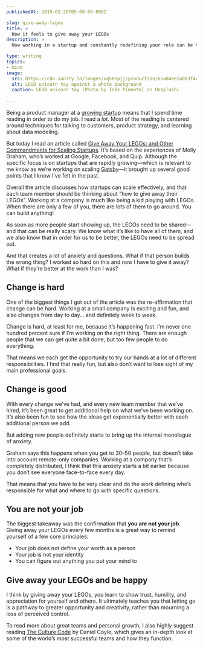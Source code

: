 ```yaml
---
publishedAt: 2019-02-28T05:00:00.000Z

slug: give-away-legos
title: >
  How it feels to give away your LEGOs
description: >
  How working in a startup and constantly redefining your role can be terrifying, fun, and ultimately help you grow.

type: writing
topics:
- mind
image:
  src: https://cdn.sanity.io/images/xq50spjj/production/65a84ee1a083f4c21402b2635e364c4db6db357e-1600x1200.jpg
  alt: LEGO unicorn toy against a white background
  caption: LEGO unicorn toy (Photo by Inês Pimentel on Unsplash)
  
---
```


Being a product manager at a [growing startup](https://www.gatsbyjs.com/) means that I spend time reading in order to do my job. I read a _lot_. Most of the reading is centered around techniques for talking to customers, product strategy, and learning about data modeling.

But today I read an article called [Give Away Your LEGOs: and Other Commandments for Scaling Startups](https://firstround.com/review/give-away-your-legos-and-other-commandments-for-scaling-startups/). It’s based on the experiences of Molly Graham, who’s worked at Google, Facebook, and Quip. Although the specific focus is on startups that are rapidly growing—which is relevant to me know as we’re working on scaling [Gatsby](https://www.gatsbyjs.org/)—it brought up several good points that I know I’ve felt in the past.

Overall the article discusses how startups can scale effectively, and that each team member should be thinking about “how to give away their LEGOs”. Working at a company is much like being a kid playing with LEGOs. When there are only a few of you, there are lots of them to go around. You can build anything!

As soon as more people start showing up, the LEGOs need to be shared—and that can be really scary. We know what it’s like to have all of them, and we also know that in order for us to be better, the LEGOs need to be spread out.

And that creates a lot of anxiety and questions. What if that person builds the wrong thing? I worked so hard on this and now I have to give it away? What if they’re better at the work than I was?

## Change is hard

One of the biggest things I got out of the article was the re-affirmation that change can be hard. Working at a small company is exciting and fun, and also changes from day to day… and definitely week to week.

Change is hard, at least for me, because it’s happening fast. I’m never one hundred percent sure if I’m working on the right thing. There are enough people that we can get quite a bit done, but too few people to do everything.

That means we each get the opportunity to try our hands at a lot of different responsibilities. I find that really fun, but also don’t want to lose sight of my main professional goals.

## Change is good

With every change we’ve had, and every new team member that we’ve hired, it’s been great to get additional help on what we’ve been working on. It’s also been fun to see how the ideas get exponentially better with each additional person we add.

But adding new people definitely starts to bring up the internal monologue of anxiety.

Graham says this happens when you get to 30–50 people, but doesn’t take into account remote-only companies. Working at a company that’s completely distributed, I think that this anxiety starts a bit earlier because you don’t see everyone face-to-face every day.

That means that you have to be very clear and do the work defining who’s responsible for what and where to go with specific questions.

## You are not your job

The biggest takeaway was the confirmation that **you are not your job**. Giving away your LEGOs every few months is a great way to remind yourself of a few core principles:

* Your job does not define your worth as a person
* Your job is not your identity
* You can figure out anything you put your mind to

## Give away your LEGOs and be happy

I think by giving away your LEGOs, you learn to show trust, humility, and appreciation for yourself and others. It ultimately teaches you that letting go is a pathway to greater opportunity and creativity, rather than mourning a loss of perceived control.

To read more about great teams and personal growth, I also highly suggest reading [The Culture Code](http://danielcoyle.com/the-culture-code/) by Daniel Coyle, which gives an in-depth look at some of the world’s most successful teams and how they function.